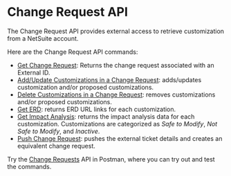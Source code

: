 # Change Request API

The Change Request API provides external access to retrieve customization from a NetSuite account.

Here are the Change Request API commands:

- [Get Change Request](/docs/platgovnetsuite/api/get_change_request.md): Returns the change request associated with an
  External ID.
- [Add/Update Customizations in a Change Request](/docs/platgovnetsuite/api/add_update_change_request.md): adds/updates
  customization and/or proposed customizations.
- [Delete Customizations in a Change Request](/docs/platgovnetsuite/api/delete_customizations_change_request.md): removes
  customizations and/or proposed customizations.
- [Get ERD](/docs/platgovnetsuite/api/get_erd.md): returns ERD URL links for each customization.
- [Get Impact Analysis](/docs/platgovnetsuite/api/get_impact_analysis.md): returns the impact analysis data for each
  customization. Customizations are categorized as _Safe to Modify_, _Not Safe to Modify_, and
  _Inactive_.
- [Push Change Request](/docs/platgovnetsuite/api/push_change_request.md): pushes the external ticket details and creates an
  equivalent change request.

Try the [Change Requests](https://documenter.getpostman.com/view/30883336/2s9YeABubr) API in
Postman, where you can try out and test the commands.

